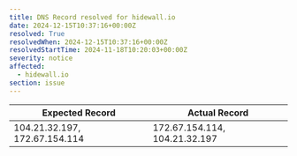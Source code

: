 ```yaml
---
title: DNS Record resolved for hidewall.io
date: 2024-12-15T10:37:16+00:00Z
resolved: True
resolvedWhen: 2024-12-15T10:37:16+00:00Z
resolvedStartTime: 2024-11-18T10:20:03+00:00Z
severity: notice
affected:
  - hidewall.io
section: issue
---
```


| Expected Record  | Actual Record  |
|------------------|----------------|
| 104.21.32.197, 172.67.154.114 | 172.67.154.114, 104.21.32.197 |
